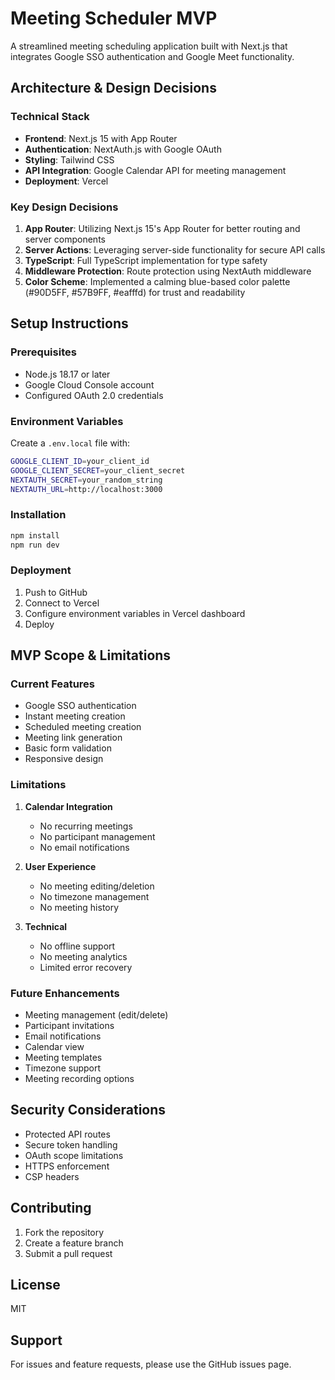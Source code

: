 # Meeting Scheduler MVP

A streamlined meeting scheduling application built with Next.js that integrates Google SSO authentication and Google Meet functionality.

## Architecture & Design Decisions

### Technical Stack
- **Frontend**: Next.js 15 with App Router
- **Authentication**: NextAuth.js with Google OAuth
- **Styling**: Tailwind CSS
- **API Integration**: Google Calendar API for meeting management
- **Deployment**: Vercel

### Key Design Decisions
1. **App Router**: Utilizing Next.js 15's App Router for better routing and server components
2. **Server Actions**: Leveraging server-side functionality for secure API calls
3. **TypeScript**: Full TypeScript implementation for type safety
4. **Middleware Protection**: Route protection using NextAuth middleware
5. **Color Scheme**: Implemented a calming blue-based color palette (#90D5FF, #57B9FF, #eafffd) for trust and readability

## Setup Instructions

### Prerequisites
- Node.js 18.17 or later
- Google Cloud Console account
- Configured OAuth 2.0 credentials

### Environment Variables
Create a `.env.local` file with:
```bash
GOOGLE_CLIENT_ID=your_client_id
GOOGLE_CLIENT_SECRET=your_client_secret
NEXTAUTH_SECRET=your_random_string
NEXTAUTH_URL=http://localhost:3000
```

### Installation
```bash
npm install
npm run dev
```

### Deployment
1. Push to GitHub
2. Connect to Vercel
3. Configure environment variables in Vercel dashboard
4. Deploy

## MVP Scope & Limitations

### Current Features
- Google SSO authentication
- Instant meeting creation
- Scheduled meeting creation
- Meeting link generation
- Basic form validation
- Responsive design

### Limitations
1. **Calendar Integration**
   - No recurring meetings
   - No participant management
   - No email notifications

2. **User Experience**
   - No meeting editing/deletion
   - No timezone management
   - No meeting history

3. **Technical**
   - No offline support
   - No meeting analytics
   - Limited error recovery

### Future Enhancements
- Meeting management (edit/delete)
- Participant invitations
- Email notifications
- Calendar view
- Meeting templates
- Timezone support
- Meeting recording options

## Security Considerations
- Protected API routes
- Secure token handling
- OAuth scope limitations
- HTTPS enforcement
- CSP headers

## Contributing
1. Fork the repository
2. Create a feature branch
3. Submit a pull request

## License
MIT

## Support
For issues and feature requests, please use the GitHub issues page.
